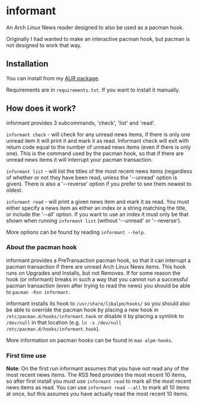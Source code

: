 # informant

An Arch Linux News reader designed to also be used as a pacman hook.

Originally I had wanted to make an interactive pacman hook, but pacman is not
designed to work that way.

## Installation

You can install from my [AUR package](https://aur.archlinux.org/packages/informant/).

Requirements are in `requirements.txt`. If you want to install it manually.

## How does it work?

informant provides 3 subcommands, 'check', 'list' and 'read'.

`informant check` - will check for any unread news items, if there is only one
unread item it will print it and mark it as read. Informant check will exit with
return code equal to the number of unread news items (even if there is only
one). This is the command used by the pacman hook, so that if there are unread
news items it will interrupt your pacman transaction.

`informant list` - will list the titles of the most recent news items
(regardless of whether or not they have been read, unless the '--unread' option
is given). There is also a '--reverse' option if you prefer to see them newest
to oldest.

`informant read` - will print a given news item and mark it as read. You must
either specify a news item as either an index or a string matching the title, or
include the '--all' option. If you want to use an index it must only be that
shown when running `informant list` (without '--unread' or '--reverse').

More options can be found by reading `informant --help`.

### About the pacman hook

informant provides a PreTransaction pacman hook, so that it can interrupt a
pacman transaction if there are unread Arch Linux News items. This hook runs on
Upgrades and Installs, but not Removes. If for some reason the hook (or
informant) breaks in such a way that you cannot run a successful pacman
transaction (even after trying to read the news) you should be able to `pacman
-Rsn informant`.

informant installs its hook to `/usr/share/libalpm/hooks/` so you should also be
able to override the pacman hook by placing a new hook in
`/etc/pacman.d/hooks/informant.hook` or disable it by placing a symlink to
`/dev/null` in that location (e.g. `ln -s /dev/null
/etc/pacman.d/hooks/informant.hook`).

More information on pacman hooks can be found in `man alpm-hooks`.

### First time use

**Note**: On the first run informant assumes that you have not read any of the
most recent news items. The RSS feed provides the most recent 10 items, so after
first install you must use `informant read` to mark all the most recent news
items as read. You can use `informant read --all` to mark all 10 items at once,
but this assumes you have actually read the most recent 10 items.

